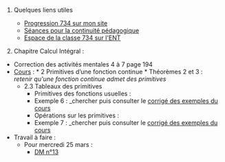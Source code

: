 1. Quelques liens utiles 
    * [Progression 734 sur mon site](http://www.frederic-junier.org/TS2020/Progression/TS_2020.html)
    * [Séances pour la continuité pédagogique](https://frederic-junier.github.io/TS-2019-2020/)
    * [Espace de la classe 734 sur l'ENT]()



2. Chapitre Calcul Intégral :
   
  * Correction des activités mentales 4 à 7 page 194
  * [Cours](http://frederic-junier.org/TS2020/Cours/TSCalculIntegralCours20V1-professeur-Web.pdf)  :
        * 2 Primitives d’une fonction continue
          * Théorèmes 2 et 3 : _retenir qu'une fonction continue admet des primitives_
      * 2.3 Tableaux des primitives
        * Primitives des fonctions usuelles :
        * Exemple 6 : _chercher puis consulter le [corrigé des exemples du cours](../CalculIntegral/Corrige-Cours-CalculIntegralPartie2-2020.pdf)
        * Opérations sur les primitives :
        * Exemple 7 : _chercher puis consulter le [corrigé des exemples du cours](../CalculIntegral/Corrige-Cours-CalculIntegralPartie2-2020.pdf)
  * Travail à faire :
    * Pour mercredi 25 mars : 
      *  [DM n°13](http://frederic-junier.org/TS2020/Cours/TS-DM13-2020-Web.pdf)